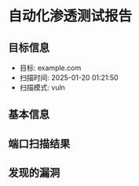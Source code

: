 # 自动化渗透测试报告

## 目标信息
- 目标: example.com
- 扫描时间: 2025-01-20 01:21:50
- 扫描模式: vuln

## 基本信息

## 端口扫描结果

## 发现的漏洞
